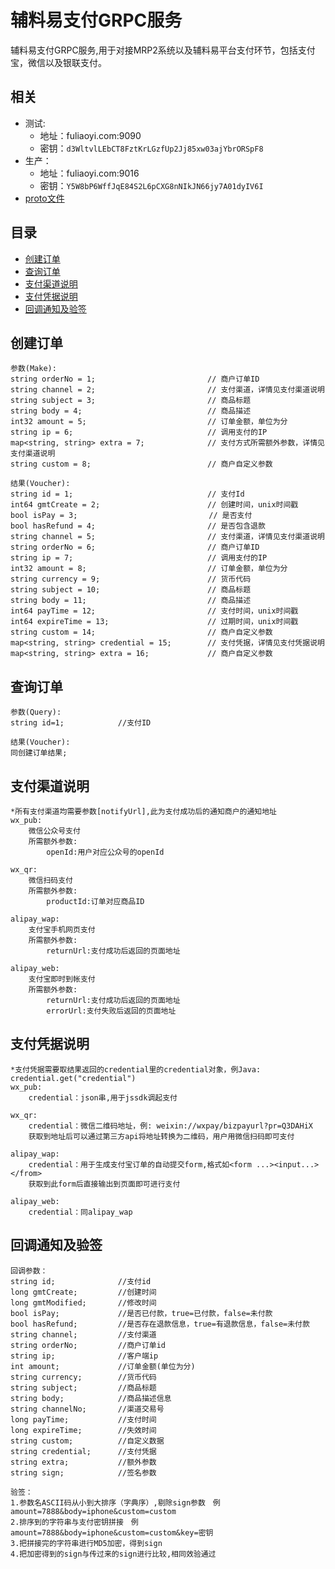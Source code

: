 辅料易支付GRPC服务
================================

辅料易支付GRPC服务,用于对接MRP2系统以及辅料易平台支付环节，包括支付宝，微信以及银联支付。

相关
--------------------------------
* 测试:
    * 地址：fuliaoyi.com:9090
    * 密钥：`d3WltvlLEbCT8FztKrLGzfUp2Jj85xw03ajYbrORSpF8`
* 生产：
    * 地址：fuliaoyi.com:9016
    * 密钥：`Y5W8bP6WffJqE84S2L6pCXG8nNIkJN66jy7A01dyIV6I`
* [proto文件](https://github.com/fuliaoyi/Zed/blob/master/src/main/proto/payment.proto)

目录
--------------------------------
* [创建订单](#创建订单)
* [查询订单](#查询订单)
* [支付渠道说明](#支付渠道说明)
* [支付凭据说明](#支付凭据说明)
* [回调通知及验签](#回调通知及验签)
    
## 创建订单
```$xslt
参数(Make):
string orderNo = 1;                         // 商户订单ID
string channel = 2;                         // 支付渠道，详情见支付渠道说明
string subject = 3;                         // 商品标题
string body = 4;                            // 商品描述
int32 amount = 5;                           // 订单金额，单位为分
string ip = 6;                              // 调用支付的IP
map<string, string> extra = 7;              // 支付方式所需额外参数，详情见支付渠道说明
string custom = 8;                          // 商户自定义参数

结果(Voucher):
string id = 1;                              // 支付Id
int64 gmtCreate = 2;                        // 创建时间，unix时间戳
bool isPay = 3;                          　　// 是否支付
bool hasRefund = 4;                         // 是否包含退款
string channel = 5;                         // 支付渠道，详情见支付渠道说明
string orderNo = 6;                         // 商户订单ID
string ip = 7;                              // 调用支付的IP
int32 amount = 8;                           // 订单金额，单位为分
string currency = 9;                        // 货币代码
string subject = 10;                        // 商品标题
string body = 11;                           // 商品描述
int64 payTime = 12;                         // 支付时间，unix时间戳
int64 expireTime = 13;                      // 过期时间，unix时间戳
string custom = 14;                         // 商户自定义参数
map<string, string> credential = 15;        // 支付凭据，详情见支付凭据说明
map<string, string> extra = 16;             // 商户自定义参数
```
## 查询订单
```$xslt
参数(Query):
string id=1;            //支付ID

结果(Voucher):
同创建订单结果;
```
## 支付渠道说明
```$xslt
*所有支付渠道均需要参数[notifyUrl],此为支付成功后的通知商户的通知地址
wx_pub:
    微信公众号支付
    所需额外参数:
        openId:用户对应公众号的openId

wx_qr:
    微信扫码支付
    所需额外参数:
        productId:订单对应商品ID
        
alipay_wap:
    支付宝手机网页支付
    所需额外参数:
        returnUrl:支付成功后返回的页面地址
        
alipay_web:
    支付宝即时到帐支付
    所需额外参数:
        returnUrl:支付成功后返回的页面地址
        errorUrl:支付失败后返回的页面地址
```
## 支付凭据说明
```$xslt
*支付凭据需要取结果返回的credential里的credential对象，例Java: credential.get("credential")
wx_pub:
    credential：json串,用于jssdk调起支付

wx_qr:
    credential：微信二维码地址，例: weixin://wxpay/bizpayurl?pr=Q3DAHiX
    获取到地址后可以通过第三方api将地址转换为二维码，用户用微信扫码即可支付
        
alipay_wap:
    credential：用于生成支付宝订单的自动提交form,格式如<form ...><input...></from>
    获取到此form后直接输出到页面即可进行支付
        
alipay_web:
    credential：同alipay_wap
```
## 回调通知及验签
```$xslt
回调参数：
string id;              //支付id
long gmtCreate;         //创建时间
long gmtModified;       //修改时间
bool isPay;             //是否已付款，true=已付款，false=未付款
bool hasRefund;         //是否存在退款信息，true=有退款信息，false=未付款
string channel;         //支付渠道
string orderNo;         //商户订单id
string ip;              //客户端ip
int amount;             //订单金额(单位为分)
string currency;        //货币代码
string subject;         //商品标题
string body;            //商品描述信息
string channelNo;       //渠道交易号
long payTime;           //支付时间
long expireTime;        //失效时间
string custom;          //自定义数据
string credential;      //支付凭据
string extra;           //额外参数
string sign;            //签名参数

验签：
1.参数名ASCII码从小到大排序（字典序）,剔除sign参数　例amount=7888&body=iphone&custom=custom
2.排序到的字符串与支付密钥拼接　例amount=7888&body=iphone&custom=custom&key=密钥
3.把拼接完的字符串进行MD5加密，得到sign
4.把加密得到的sign与传过来的sign进行比较,相同效验通过
```